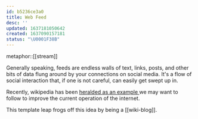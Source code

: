 ```yaml
---
id: b5236ce3a0
title: Web Feed
desc: ''
updated: 1637181050642
created: 1637090157181
status: "\U0001F38B"
---
```


metaphor::[[stream]]


Generally speaking, feeds are endless walls of text, links, posts, and other bits of data flung around by your connections on social media. It's a flow of social interaction that, if one is not careful, can easily get swept up in.

Recently, wikipedia has been [heralded as an example ](https://www.economist.com/international/2021/01/09/wikipedia-is-20-and-its-reputation-has-never-been-higher) we may want to follow to improve the current operation of the internet.

This template leap frogs off this idea by being a [[wiki-blog]].
